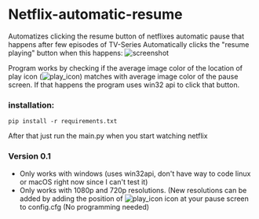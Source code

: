 Netflix-automatic-resume
========================

Automatizes clicking the resume button of netflixes automatic pause that happens after few episodes of TV-Series
Automatically clicks the "resume playing" button when this happens:
![screenshot](http://i.imgur.com/MpCxPl2.jpg)

Program works by checking if the average image color of the location of play icon (![play_icon](http://i.imgur.com/RR3cTl7.png)) matches with average image color of the pause screen.
If  that happens the program uses win32 api to click that button.

### installation:
```
pip install -r requirements.txt
```
After that just run the main.py when you start watching netflix



### Version 0.1
* Only works with windows (uses win32api, don't have way to code linux or macOS right now since I can't test it)
* Only works with 1080p and 720p resolutions. (New resolutions can be added by adding the position of ![play_icon](http://i.imgur.com/RR3cTl7.png) icon at your pause screen to config.cfg (No programming needed)



